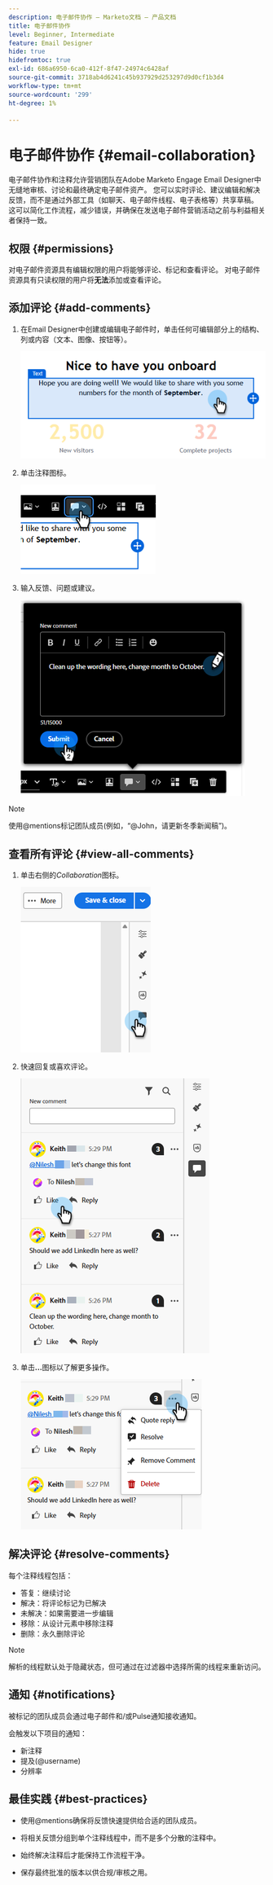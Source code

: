 ```yaml
---
description: 电子邮件协作 — Marketo文档 — 产品文档
title: 电子邮件协作
level: Beginner, Intermediate
feature: Email Designer
hide: true
hidefromtoc: true
exl-id: 686a6950-6ca0-412f-8f47-24974c6428af
source-git-commit: 3718ab4d6241c45b937929d253297d9d0cf1b3d4
workflow-type: tm+mt
source-wordcount: '299'
ht-degree: 1%

---
```


# 电子邮件协作 {#email-collaboration}

电子邮件协作和注释允许营销团队在Adobe Marketo Engage Email Designer中无缝地审核、讨论和最终确定电子邮件资产。 您可以实时评论、建议编辑和解决反馈，而不是通过外部工具（如聊天、电子邮件线程、电子表格等）共享草稿。 这可以简化工作流程，减少错误，并确保在发送电子邮件营销活动之前与利益相关者保持一致。

## 权限 {#permissions}

对电子邮件资源具有编辑权限的用户将能够评论、标记和查看评论。 对电子邮件资源具有只读权限的用户将&#x200B;**无法**&#x200B;添加或查看评论。

## 添加评论 {#add-comments}

1. 在Email Designer中创建或编辑电子邮件时，单击任何可编辑部分上的结构、列或内容（文本、图像、按钮等）。

   ![](assets/email-collaboration-1.png)

1. 单击注释图标。

   ![](assets/email-collaboration-2.png)

1. 输入反馈、问题或建议。

   ![](assets/email-collaboration-3.png)

>[!NOTE]
>
>使用@mentions标记团队成员(例如，“@John，请更新冬季新闻稿”)。

## 查看所有评论 {#view-all-comments}

1. 单击右侧的&#x200B;_Collaboration_&#x200B;图标。

   ![](assets/email-collaboration-4.png)

1. 快速回复或喜欢评论。

   ![](assets/email-collaboration-5.png)

1. 单击&#x200B;**...**&#x200B;图标以了解更多操作。

   ![](assets/email-collaboration-6.png)

## 解决评论 {#resolve-comments}

每个注释线程包括：

* 答复：继续讨论
* 解决：将评论标记为已解决
* 未解决：如果需要进一步编辑
* 移除：从设计元素中移除注释
* 删除：永久删除评论

>[!NOTE]
>
>解析的线程默认处于隐藏状态，但可通过在过滤器中选择所需的线程来重新访问。

## 通知 {#notifications}

被标记的团队成员会通过电子邮件和/或Pulse通知接收通知。

会触发以下项目的通知：

* 新注释
* 提及(@username)
* 分辨率

## 最佳实践 {#best-practices}

* 使用@mentions确保将反馈快速提供给合适的团队成员。

* 将相关反馈分组到单个注释线程中，而不是多个分散的注释中。

* 始终解决注释后才能保持工作流程干净。

* 保存最终批准的版本以供合规/审核之用。
